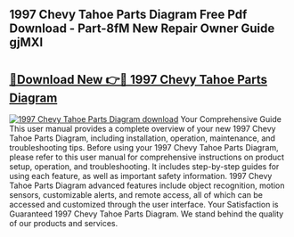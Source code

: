 ## 1997 Chevy Tahoe Parts Diagram Free Pdf Download - Part-8fM New Repair Owner Guide gjMXI

# <h2><a href="http://dfuncyg.blite.top/?on=1997+Chevy+Tahoe+Parts+Diagram">🔗Download New 👉🔴 1997 Chevy Tahoe Parts Diagram</a></h2>

[![1997 Chevy Tahoe Parts Diagram download](https://i.imgur.com/lujVjoI.png)](http://dfuncyg.blite.top/?on=1997+Chevy+Tahoe+Parts+Diagram)
Your Comprehensive Guide This user manual provides a complete overview of your new 1997 Chevy Tahoe Parts Diagram, including installation, operation, maintenance, and troubleshooting tips. Before using your 1997 Chevy Tahoe Parts Diagram, please refer to this user manual for comprehensive instructions on product setup, operation, and troubleshooting. It includes step-by-step guides for using each feature, as well as important safety information. 1997 Chevy Tahoe Parts Diagram advanced features include object recognition, motion sensors, customizable alerts, and remote access, all of which can be accessed and customized through the user interface. Your Satisfaction is Guaranteed 1997 Chevy Tahoe Parts Diagram. We stand behind the quality of our products and services.
